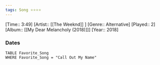 ```yaml
---
tags: Song ⭐⭐⭐⭐ 
---
```

[Time:: 3:49]
[Artist:: [[The Weeknd]] ]
[Genre:: Alternative]
[Played:: 2]
[Album:: [[My Dear Melancholy (2018)]]]
[Year:: 2018]
### Dates
````dataview
TABLE Favorite_Song
WHERE Favorite_Song = "Call Out My Name"
````